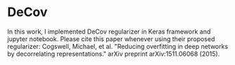 # DeCov
In this work, I implemented DeCov regularizer in Keras framework and jupyter notebook.
Please cite this paper whenever using their proposed regularizer: 
Cogswell, Michael, et al. "Reducing overfitting in deep networks by decorrelating representations." arXiv preprint arXiv:1511.06068 (2015).
